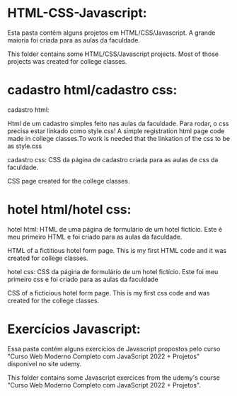 # HTML-CSS-Javascript:

Esta pasta contêm alguns projetos em HTML/CSS/Javascript. A grande maioria foi criada para as aulas da faculdade.

This folder contains some HTML/CSS/Javascript projects. Most of those projects was created for college classes.

# cadastro html/cadastro css:

cadastro html:

Html de um cadastro simples feito nas aulas da faculdade. Para rodar, o css precisa estar linkado como style.css!
A simple registration html page code made in college classes.To work   is needed that the linkation of the css to be as style.css

cadastro css:
CSS da página de cadastro criada para as aulas de css da faculdade.

CSS page created for the college classes.

# hotel html/hotel css:

hotel html:
HTML de uma página de formulário de um hotel fictício. Este é meu primeiro HTML e foi criado para as aulas da faculdade.

HTML of a fictitious hotel form page. This is my first HTML code and it was created for college classes.

hotel css:
CSS da página de formulário de um hotel fictício. Este foi meu primeiro css e foi criado para as aulas da faculdade 

CSS of a ficticious hotel form page. This is my first css code and was created for the college classes.

# Exercícios Javascript:
Essa pasta contém alguns exercícios de Javascript propostos pelo curso "Curso Web Moderno Completo com JavaScript 2022 + Projetos" disponível no site udemy.

This folder contains some Javascript exercices from the udemy's course "Curso Web Moderno Completo com JavaScript 2022 + Projetos".

